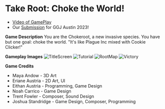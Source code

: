 # Take Root: Choke the World!

* [Video of GamePlay](https://www.youtube.com/watch?v=kDv3GrGEWeM&ab_channel=JoshuaStandridge)
* Our [Submission](https://globalgamejam.org/2023/games/take-root-choke-world-1]) for GGJ Austin 2023! 

**Game Description**
You are the Chokeroot, a new invasive species. You have but one goal: choke the world. "It's like Plague Inc
mixed with Cookie Clicker!"

**Gameplay Images**
![TitleScreen](RootMap.png)
![Tutorial](Tutorial.png)
![RootMap](RootMap.png)
![Victory](WinningScreen.png)

**__Game Credits__**
* Maya Andow - 3D Art
* Eriane Austria - 2D Art, UI
* Eithan Austria - Programming, Game Design
* Noah Carrico - Game Design
* Trent Fowler - Composer, Sound Design
* Joshua Standridge - Game Design, Composer, Programming

